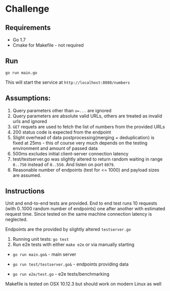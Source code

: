 # Challenge

## Requirements
- Go 1.7
- Cmake for Makefile - not required

## Run
`go run main.go`

This will start the service at `http://localhost:8080/numbers` 

## Assumptions:

1. Query parameters other than `u=...` are ignored
2. Query parameters are absolute valid URLs, others are treated as invalid urls and ignored
3. `GET` requets are used to fetch the list of numbers from the provided URLs
4. 200 status code is expected from the endpoint 
5. Slight overhead of data postprocessing(merging + deduplication) is fixed at 25ms - this of course very much depends on the testing environment and amount of passed data 
6. 500ms excludes initial client-server connection latency 
7. test/testserver.go was slightly altered to return random waiting in range `0..750` instead of `0..550`. And listen on port `8079`.
8. Reasonable number of endpoints (test for <= 1000) and payload sizes are assumed. 

## Instructions

Unit and end-to-end tests are provided. End to end test runs 10 requests (with 0..1000 random number of endpoints) one after another 
with estimated request time. Since tested on the same machine connection latency is neglected. 

Endpoints are the provided by slightly altered `testserver.go`

1. Running unit tests: `go test`
2. Run e2e tests with either `make e2e` or via manually starting

-  `go run main.go&` - main server

-  `go run test/testserver.go&` - endpoints providing data

-  `go run e2e/test.go` - e2e tests/benchmarking
 
Makefile is tested on OSX 10.12.3 but should work on modern Linux as well